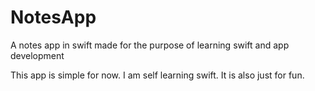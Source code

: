 # NotesApp
A notes app in swift made for the purpose of learning swift and app development

This app is simple for now. I am self learning swift. It is also just for fun.
